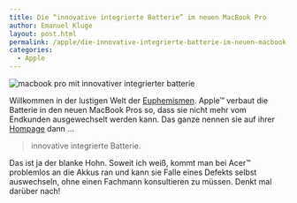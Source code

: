 ```yaml
---
title: Die “innovative integrierte Batterie” im neuen MacBook Pro
author: Emanuel Kluge
layout: post.html
permalink: /apple/die-innovative-integrierte-batterie-im-neuen-macbook-pro/
categories:
  - Apple
---
```


<noscript data-src="/wp-content/uploads/2009/06/macbook-pro\_-\_innovative-integrierte-batterie.png" data-alt="macbook pro mit innovativer integrierter batterie">
<img src="/wp-content/uploads/2009/06/macbook-pro\_-\_innovative-integrierte-batterie.png" alt="macbook pro mit innovativer integrierter batterie">
</noscript>

Willkommen in der lustigen Welt der [Euphemismen][wikipedia]. Apple&trade; verbaut die Batterie in den neuen MacBook Pros so, dass sie nicht mehr vom Endkunden ausgewechselt werden kann. Das ganze nennen sie auf ihrer [Hompage][apple] dann &hellip;

> innovative integrierte Batterie.

Das ist ja der blanke Hohn. Soweit ich weiß, kommt man bei Acer&trade; problemlos an die Akkus ran und kann sie Falle eines Defekts selbst auswechseln, ohne einen Fachmann konsultieren zu müssen. Denkt mal darüber nach!

[wikipedia]: http://de.wikipedia.org/wiki/Euphemismus
[apple]: http://www.apple.de/
